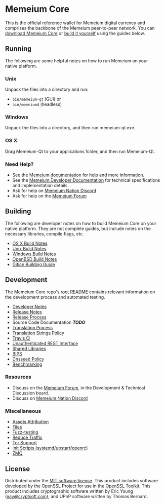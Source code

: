 # Memeium Core

This is the official reference wallet for Memeium digital currency and comprises the backbone of the Memeium peer-to-peer network. You can [download Memeium Core](https://www.memeium.org/downloads/) or [build it yourself](#building) using the guides below.

## Running

The following are some helpful notes on how to run Memeium on your native platform.

### Unix

Unpack the files into a directory and run:

- `bin/memeium-qt` (GUI) or
- `bin/memeiumd` (headless)

### Windows

Unpack the files into a directory, and then run memeium-qt.exe.

### OS X

Drag Memeium-Qt to your applications folder, and then run Memeium-Qt.

### Need Help?

- See the [Memeium documentation](https://docs.memeium.org)
  for help and more information.
- See the [Memeium Developer Documentation](https://memeium-docs.github.io/)
  for technical specifications and implementation details.
- Ask for help on [Memeium Nation Discord](http://memeiumchat.org)
- Ask for help on the [Memeium Forum](https://memeium.org/forum)

## Building

The following are developer notes on how to build Memeium Core on your native platform. They are not complete guides, but include notes on the necessary libraries, compile flags, etc.

- [OS X Build Notes](build-osx.md)
- [Unix Build Notes](build-unix.md)
- [Windows Build Notes](build-windows.md)
- [OpenBSD Build Notes](build-openbsd.md)
- [Gitian Building Guide](gitian-building.md)

## Development

The Memeium Core repo's [root README](/README.md) contains relevant information on the development process and automated testing.

- [Developer Notes](developer-notes.md)
- [Release Notes](release-notes.md)
- [Release Process](release-process.md)
- Source Code Documentation **_TODO_**
- [Translation Process](translation_process.md)
- [Translation Strings Policy](translation_strings_policy.md)
- [Travis CI](travis-ci.md)
- [Unauthenticated REST Interface](REST-interface.md)
- [Shared Libraries](shared-libraries.md)
- [BIPS](bips.md)
- [Dnsseed Policy](dnsseed-policy.md)
- [Benchmarking](benchmarking.md)

### Resources

- Discuss on the [Memeium Forum](https://memeium.org/forum), in the Development & Technical Discussion board.
- Discuss on [Memeium Nation Discord](http://memeiumchat.org)

### Miscellaneous

- [Assets Attribution](assets-attribution.md)
- [Files](files.md)
- [Fuzz-testing](fuzzing.md)
- [Reduce Traffic](reduce-traffic.md)
- [Tor Support](tor.md)
- [Init Scripts (systemd/upstart/openrc)](init.md)
- [ZMQ](zmq.md)

## License

Distributed under the [MIT software license](/COPYING).
This product includes software developed by the OpenSSL Project for use in the [OpenSSL Toolkit](https://www.openssl.org/). This product includes
cryptographic software written by Eric Young ([eay@cryptsoft.com](mailto:eay@cryptsoft.com)), and UPnP software written by Thomas Bernard.
